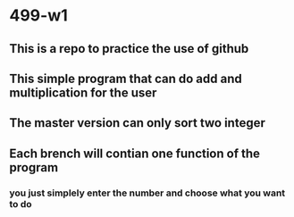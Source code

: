# 499-w1
## This is a repo to practice the use of github
## This simple program that can do add and multiplication for the user
## The master version can only sort two integer 
## Each brench will contian one function of the program
### you just simplely enter the number and choose what you want to do

